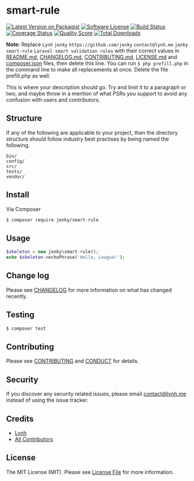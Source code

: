 # smart-rule

[![Latest Version on Packagist][ico-version]][link-packagist]
[![Software License][ico-license]](LICENSE.md)
[![Build Status][ico-travis]][link-travis]
[![Coverage Status][ico-scrutinizer]][link-scrutinizer]
[![Quality Score][ico-code-quality]][link-code-quality]
[![Total Downloads][ico-downloads]][link-downloads]

**Note:** Replace ```Lynh``` ```jenky``` ```https://github.com/jenky``` ```contact@lynh.me``` ```jenky``` ```smart-rule``` ```Laravel smart validation rules``` with their correct values in [README.md](README.md), [CHANGELOG.md](CHANGELOG.md), [CONTRIBUTING.md](CONTRIBUTING.md), [LICENSE.md](LICENSE.md) and [composer.json](composer.json) files, then delete this line. You can run `$ php prefill.php` in the command line to make all replacements at once. Delete the file prefill.php as well.

This is where your description should go. Try and limit it to a paragraph or two, and maybe throw in a mention of what
PSRs you support to avoid any confusion with users and contributors.

## Structure

If any of the following are applicable to your project, then the directory structure should follow industry best practises by being named the following.

```
bin/        
config/
src/
tests/
vendor/
```


## Install

Via Composer

``` bash
$ composer require jenky/smart-rule
```

## Usage

``` php
$skeleton = new jenky\smart-rule();
echo $skeleton->echoPhrase('Hello, League!');
```

## Change log

Please see [CHANGELOG](CHANGELOG.md) for more information on what has changed recently.

## Testing

``` bash
$ composer test
```

## Contributing

Please see [CONTRIBUTING](CONTRIBUTING.md) and [CONDUCT](CONDUCT.md) for details.

## Security

If you discover any security related issues, please email contact@lynh.me instead of using the issue tracker.

## Credits

- [Lynh][link-author]
- [All Contributors][link-contributors]

## License

The MIT License (MIT). Please see [License File](LICENSE.md) for more information.

[ico-version]: https://img.shields.io/packagist/v/jenky/smart-rule.svg?style=flat-square
[ico-license]: https://img.shields.io/badge/license-MIT-brightgreen.svg?style=flat-square
[ico-travis]: https://img.shields.io/travis/jenky/smart-rule/master.svg?style=flat-square
[ico-scrutinizer]: https://img.shields.io/scrutinizer/coverage/g/jenky/smart-rule.svg?style=flat-square
[ico-code-quality]: https://img.shields.io/scrutinizer/g/jenky/smart-rule.svg?style=flat-square
[ico-downloads]: https://img.shields.io/packagist/dt/jenky/smart-rule.svg?style=flat-square

[link-packagist]: https://packagist.org/packages/jenky/smart-rule
[link-travis]: https://travis-ci.org/jenky/smart-rule
[link-scrutinizer]: https://scrutinizer-ci.com/g/jenky/smart-rule/code-structure
[link-code-quality]: https://scrutinizer-ci.com/g/jenky/smart-rule
[link-downloads]: https://packagist.org/packages/jenky/smart-rule
[link-author]: https://github.com/jenky
[link-contributors]: ../../contributors
